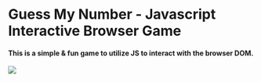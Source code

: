 # Guess My Number - Javascript Interactive Browser Game

<h4 style=text-align=center>This is a simple & fun game to utilize JS to interact with the browser DOM.</h4>

<img src="https://github.com/caymenp/guess_my_number-JS-Game/blob/main/Screen%20Shot%202022-12-29%20at%201.04.15%20PM.png">


